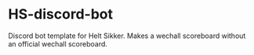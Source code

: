 # HS-discord-bot

Discord bot template for Helt Sikker. Makes a wechall scoreboard without an official wechall scoreboard. 
